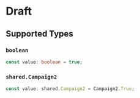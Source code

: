 # Draft


## Supported Types

### `boolean`

```typescript
const value: boolean = true;
```

### `shared.Campaign2`

```typescript
const value: shared.Campaign2 = Campaign2.True;
```

